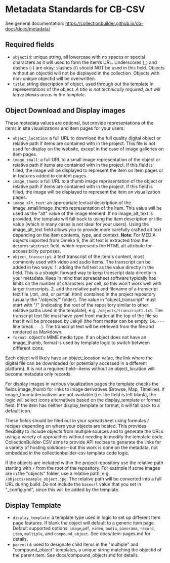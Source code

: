 # Metadata Standards for CB-CSV

See general documentation: <https://collectionbuilder.github.io/cb-docs/docs/metadata/>

## Required fields

- `objectid`: unique string, all lowercase with no spaces or special characters as it will used to form the item’s URL. Underscores (\_) and dashes (-) are okay; slashes (/) should NOT be used in this field. Objects without an objectid will not be displayed in the collection. Objects with non-unique objectid will be overwritten.
- `title`: string description of object, used through out the template in representations of the object. _A title is not technically required, but will leave blanks areas in the template._

## Object Download and Display images

These metadata values are optional, but provide representations of the items in site visualizations and item pages for your users:

- `object_location`: a full URL to download the full quality digital object or relative path if items are contained with in the project. This file is not used for display on the website, except in the case of image galleries on item pages.
- `image_small`: a full URL to a small image representation of the object or relative path if items are contained with in the project. If this field is filled, the image will be displayed to represent the item on Item pages or in features added to content pages.
- `image_thumb`: a full URL to a thumb image representation of the object or relative path if items are contained with in the project. If this field is filled, the image will be displayed to represent the item on visualization pages.
- `image_alt_text`: an appropriate textual description of the image_small/image_thumb representation of the item. This value will be used as the "alt" value of the image element. If no image_alt_text is provided, the template will fall back to using the item description or title value (which in many cases is not ideal for your users). Using the image_alt_text field allows you to provide more carefully crafted alt text depending on the item contents, type, and context. **Note**: For MEDIA objects imported from Omeka S, the alt text is extracted from the `dcterms:abstract` field, which represents the HTML alt attribute for accessibility purposes.
- `object_transcript`: a text transcript of the item's content, most commonly used with video and audio items. The transcript can be added in two ways: 1. adding the full text as the value directly in the field. This is a straight forward way to keep transcript data directly in your metadata. Keep in mind that spreadsheet software typically has limits on the number of characters per cell, so this won't work well with larger transcripts. 2. add the relative path and filename of a transcript text file (.txt, .md, or partial .html) contained in the project repository (usually the "/objects/" folder). The value in "object_transcript" must start with "/" (indicating the root of the repository similar to other relative paths used in the template), e.g. `/objects/transcript1.txt`. The transcript text file must have yaml front matter at the top of the file so that it will be processed by Jekyll (the front matter can be empty, i.e. `---` line break `---`). The transcript text will be retrieved from the file and rendered as Markdown.
- `format`: object's MIME media type. If an object does not have an image_thumb, format is used by template logic to switch between different icons.

Each object will likely have an object_location value, the link where the digital file can be downloaded (or potentially accessed in a different platform).
It is not a required field--items without an object_location will become metadata only records.

For display images in various visualization pages the template checks the fields image_thumb for links to image derivatives (Browse, Map, Timeline).
If image_thumb derivatives are not available (i.e. the field is left blank), the logic will select icons alternatives based on the display_template or format field.
If the item has neither display_template or format, it will fall back to a default icon.

These fields should be filed out in your spreadsheet using formulas / recipes depending on where your objects are hosted.
This provides flexibility to include objects from multiple sources and to generate the URLs using a variety of approaches without needing to modify the template code.
CollectionBuilder-CSV aims to provide API recipes to generate the links for a variety of hosting solutions--but this work is done on the metadata, not embedded in the collectionbuilder-csv template code logic.

If the objects are included within the project repository use the relative path starting with `/` from the root of the repository.
For example if some images are in the "objects" folder, use a relative path, e.g. `/objects/example_object.jpg`.
The relative path will be converted into a full URL during build.
Do not include the `baseurl` value that you set in "\_config.yml", since this will be added by the template.

## Display Template

- `display_template`: a template type used in logic to set up different Item page features. If blank the object will default to a generic item page. Default supported options: `image`,`pdf`, `video`, `audio`, `panorama`, `record`, `item`, `multiple`, and `compound_object`. See docs/item-pages.md for details.
- `parentid`: used to designate child items in the "multiple" and "compound_object" templates, a unique string matching the objectid of the parent item. See docs/compound_objects.md for details.
